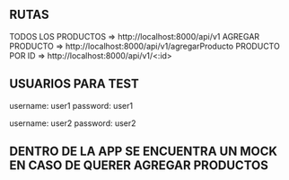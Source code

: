 ## RUTAS

TODOS LOS PRODUCTOS => http://localhost:8000/api/v1
AGREGAR PRODUCTO => http://localhost:8000/api/v1/agregarProducto
PRODUCTO POR ID => http://localhost:8000/api/v1/<:id>

## USUARIOS PARA TEST

username: user1
password: user1

username: user2
password: user2

## DENTRO DE LA APP SE ENCUENTRA UN MOCK EN CASO DE QUERER AGREGAR PRODUCTOS